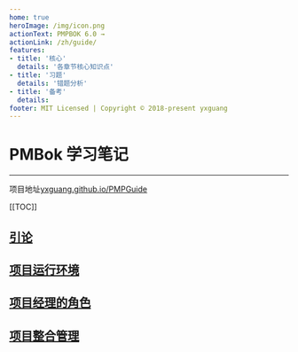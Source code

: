 ```yaml
---
home: true
heroImage: /img/icon.png
actionText: PMPBOK 6.0 →
actionLink: /zh/guide/
features:
- title: '核心'
  details: '各章节核心知识点'
- title: '习题'
  details: '错题分析'
- title: '备考'
  details: 
footer: MIT Licensed | Copyright © 2018-present yxguang
---
```


# PMBok 学习笔记

----------------------

项目地址[yxguang.github.io/PMPGuide](https://yxguang.github.io/PMPGuide/)

[[TOC]]

## [引论](/ch1-引论.md)

## [项目运行环境](/ch2-项目运行环境.md)

## [项目经理的角色](/ch3-项目经理的角色.md)

## [项目整合管理](/ch4-项目整合管理.md)